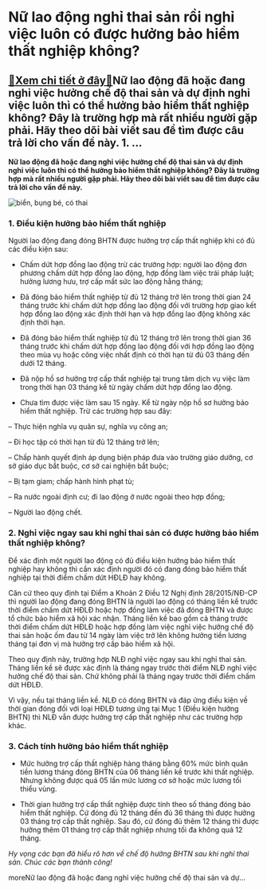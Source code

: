 Nữ lao động nghỉ thai sản rồi nghỉ việc luôn có được hưởng bảo hiểm thất nghiệp không?
======================================================================================

[:gift:Xem chi tiết ở đây:gift:](https://hddtvn.com/nu-lao-dong-nghi-thai-san-roi-nghi-viec-luon-co-duoc-huong-bao-hiem-that-nghiep-khong/)Nữ lao động đã hoặc đang nghỉ việc hưởng chế độ thai sản và dự định nghỉ việc luôn thì có thể hưởng bảo hiểm thất nghiệp không? Đây là trường hợp mà rất nhiều người gặp phải. Hãy theo dõi bài viết sau để tìm được câu trả lời cho vấn đề này. 1. …
-----------------------------------------------------------------------------------------------------------------------------------------------------------------------------------------------------------------------------------------------------

**Nữ lao động đã hoặc đang nghỉ việc hưởng chế độ thai sản và dự định nghỉ việc luôn thì có thể hưởng bảo hiểm thất nghiệp không? Đây là trường hợp mà rất nhiều người gặp phải. Hãy theo dõi bài viết sau để tìm được câu trả lời cho vấn đề này.**


![biển, bụng bé, có thai](https://hddtvn.com/wp-content/uploads/2021/01/pexels-photo-132730-scaled.jpeg)


### 1. Điều kiện hưởng bảo hiểm thất nghiệp


Người lao động đang đóng BHTN được hưởng trợ cấp thất nghiệp khi có đủ các điều kiện sau:




* Chấm dứt hợp đồng lao động trừ các trường hợp: người lao động đơn phương chấm dứt hợp đồng lao động, hợp đồng làm việc trái pháp luật; hưởng lương hưu, trợ cấp mất sức lao động hằng tháng;

* Đã đóng bảo hiểm thất nghiệp từ đủ 12 tháng trở lên trong thời gian 24 tháng trước khi chấm dứt hợp đồng lao động đối với trường hợp giao kết hợp đồng lao động xác định thời hạn và hợp đồng lao động không xác định thời hạn.

* Đã đóng bảo hiểm thất nghiệp từ đủ 12 tháng trở lên trong thời gian 36 tháng trước khi chấm dứt hợp đồng lao động đối với hợp đồng lao động theo mùa vụ hoặc công việc nhất định có thời hạn từ đủ 03 tháng đến dưới 12 tháng.

* Đã nộp hồ sơ hưởng trợ cấp thất nghiệp tại trung tâm dịch vụ việc làm trong thời hạn 03 tháng kể từ ngày chấm dứt hợp đồng lao động.

* Chưa tìm được việc làm sau 15 ngày. Kể từ ngày nộp hồ sơ hưởng bảo hiểm thất nghiệp. Trừ các trường hợp sau đây:  

– Thực hiện nghĩa vụ quân sự, nghĩa vụ công an;  

– Đi học tập có thời hạn từ đủ 12 tháng trở lên;  

– Chấp hành quyết định áp dụng biện pháp đưa vào trường giáo dưỡng, cơ sở giáo dục bắt buộc, cơ sở cai nghiện bắt buộc;  

– Bị tạm giam; chấp hành hình phạt tù;  

– Ra nước ngoài định cư; đi lao động ở nước ngoài theo hợp đồng;  

– Người lao động chết.



### 2. Nghỉ việc ngay sau khi nghỉ thai sản có được hưởng bảo hiểm thất nghiệp không?


Để xác định một người lao động có đủ điều kiện hưởng bảo hiểm thất nghiệp hay không thì cần xác định người đó có đang đóng bảo hiểm thất nghiệp tại thời điểm chấm dứt HĐLĐ hay không.


Căn cứ theo quy định tại Điểm a Khoản 2 Điều 12 Nghị định 28/2015/NĐ-CP thì người lao động đang đóng BHTN là người lao động có tháng liền kề trước thời điểm chấm dứt HĐLĐ hoặc hợp đồng làm việc đã đóng BHTN và được tổ chức bảo hiểm xã hội xác nhận. Tháng liền kề bao gồm cả tháng trước thời điểm chấm dứt HĐLĐ hoặc hợp đồng làm việc nghỉ việc hưởng chế độ thai sản hoặc ốm đau từ 14 ngày làm việc trở lên không hưởng tiền lương tháng tại đơn vị mà hưởng trợ cấp bảo hiểm xã hội.


Theo quy định này, trường hợp NLĐ nghỉ việc ngay sau khi nghỉ thai sản. Tháng liền kề sẽ được xác định là tháng ngay trước thời điểm NLĐ nghỉ việc hưởng chế độ thai sản. Chứ không phải là tháng ngay trước thời điểm chấm dứt HĐLĐ.


Vì vậy, nếu tại tháng liền kề. NLĐ có đóng BHTN và đáp ứng điều kiện về thời gian đóng đối với loại HĐLĐ tương ứng tại Mục 1 (Điều kiện hưởng BHTN) thì NLĐ vẫn được hưởng trợ cấp thất nghiệp như các trường hợp khác.


### 3. Cách tính hưởng bảo hiểm thất nghiệp




* Mức hưởng trợ cấp thất nghiệp hàng tháng bằng 60% mức bình quân tiền lương tháng đóng BHTN của 06 tháng liền kề trước khi thất nghiệp. Nhưng không được quá 05 lần mức lương cơ sở hoặc mức lương tối thiểu vùng.

* Thời gian hưởng trợ cấp thất nghiệp được tính theo số tháng đóng bảo hiểm thất nghiệp. Cứ đóng đủ 12 tháng đến đủ 36 tháng thì được hưởng 03 tháng trợ cấp thất nghiệp. Sau đó, cứ đóng đủ thêm 12 tháng thì được hưởng thêm 01 tháng trợ cấp thất nghiệp nhưng tối đa không quá 12 tháng.



*Hy vọng các bạn đã hiểu rõ hơn về chế độ hưởng BHTN sau khi nghỉ thai sản. Chúc các bạn thành công!*


moreNữ lao động đã hoặc đang nghỉ việc hưởng chế độ thai sản và dự…

